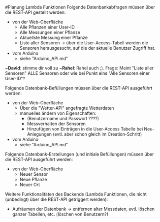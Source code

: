 #Planung Lambda Funktionen
Folgende Datenbankabfragen müssen über die REST-API gestellt werden:
- von der Web-Oberfläche
    - Alle Pflanzen einer User-ID
    - Alle Messungen einer Pflanze
    - Aktuellste Messung einer Pflanze
    - Liste aller Sensoren -> über die User-Access-Tabell werden die Sensoren herausgesucht, auf die der aktuelle Benutzer Zugriff hat.
 - vom Arduino
    - siehe "Arduino_API.md"
    
~**David**: stimme dir voll zu
~**Rahel**: Rahel auch ;). Frage: Meint "Liste aller Sensoren" ALLE Sensoren oder wie bei Punkt eins "Alle Sensoren einer User-ID"?


Folgende Datenbank-Befüllungen müssen über die REST-API ausgeführt werden:
- von der Web-Oberfläche
    - Über die "Wetter-API" angefragte Wetterdaten
    - manuelles ändern von Eigenschaften:
        - (Benutzername und Passwort ????)
        - Messverhalten der Sensoren
        - Hinzufügen von Einträgen in die User-Access Tabelle bei Neu-Anlegungen (evtl. aber schon gleich im Creation-Schritt)
- vom Arduino
    - siehe "Arduino_API.md"

Folgende Datenbank-Erstellungen (und initiale Befüllungen) müssen über die REST-API ausgeführt werden:
- von der Web-Oberfläche
    - Neuer Sensor
    - Neue Pflanze
    - Neuer Ort

Weitere Funktionalitäten des Backends (Lambda Funktionen, die nicht (unbedingt) über die REST-API getriggert werden):
- Aufräumen der Datenbank -> entfernen alter Messdaten, evtl. löschen ganzer Tabellen, etc. (löschen von Benutzern?)
    
    
